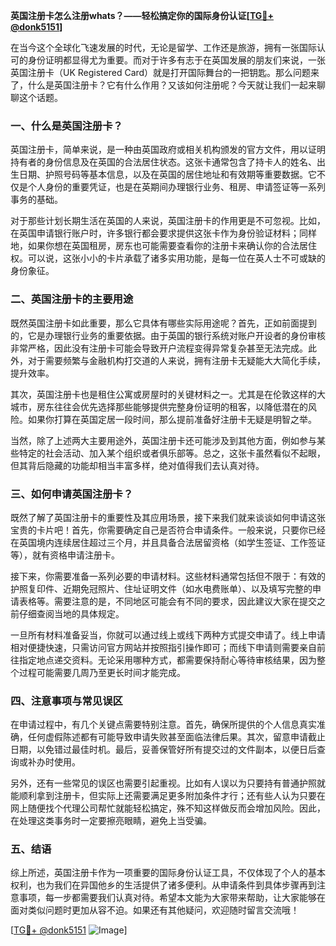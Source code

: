 **英国注册卡怎么注册whats？——轻松搞定你的国际身份认证[[TG💪+ @donk5151](https://t.me/s/donk5151)]**

在当今这个全球化飞速发展的时代，无论是留学、工作还是旅游，拥有一张国际认可的身份证明都显得尤为重要。而对于许多有志于在英国发展的朋友们来说，一张英国注册卡（UK Registered Card）就是打开国际舞台的一把钥匙。那么问题来了，什么是英国注册卡？它有什么作用？又该如何注册呢？今天就让我们一起来聊聊这个话题。

### 一、什么是英国注册卡？

英国注册卡，简单来说，是一种由英国政府或相关机构颁发的官方文件，用以证明持有者的身份信息及在英国的合法居住状态。这张卡通常包含了持卡人的姓名、出生日期、护照号码等基本信息，以及在英国的居住地址和有效期等重要数据。它不仅是个人身份的重要凭证，也是在英期间办理银行业务、租房、申请签证等一系列事务的基础。

对于那些计划长期生活在英国的人来说，英国注册卡的作用更是不可忽视。比如，在英国申请银行账户时，许多银行都会要求提供这张卡作为身份验证材料；同样地，如果你想在英国租房，房东也可能需要查看你的注册卡来确认你的合法居住权。可以说，这张小小的卡片承载了诸多实用功能，是每一位在英人士不可或缺的身份象征。

### 二、英国注册卡的主要用途

既然英国注册卡如此重要，那么它具体有哪些实际用途呢？首先，正如前面提到的，它是办理银行业务的重要依据。由于英国的银行系统对账户开设者的身份审核非常严格，因此没有注册卡可能会导致开户流程变得异常复杂甚至无法完成。此外，对于需要频繁与金融机构打交道的人来说，拥有注册卡无疑能大大简化手续，提升效率。

其次，英国注册卡也是租住公寓或房屋时的关键材料之一。尤其是在伦敦这样的大城市，房东往往会优先选择那些能够提供完整身份证明的租客，以降低潜在的风险。如果你打算在英国定居一段时间，那么提前准备好注册卡无疑是明智之举。

当然，除了上述两大主要用途外，英国注册卡还可能涉及到其他方面，例如参与某些特定的社会活动、加入某个组织或者俱乐部等。总之，这张卡虽然看似不起眼，但其背后隐藏的功能却相当丰富多样，绝对值得我们去认真对待。

### 三、如何申请英国注册卡？

既然了解了英国注册卡的重要性及其应用场景，接下来我们就来谈谈如何申请这张宝贵的卡片吧！首先，你需要确定自己是否符合申请条件。一般来说，只要你已经在英国境内连续居住超过三个月，并且具备合法居留资格（如学生签证、工作签证等），就有资格申请注册卡。

接下来，你需要准备一系列必要的申请材料。这些材料通常包括但不限于：有效的护照复印件、近期免冠照片、住址证明文件（如水电费账单）、以及填写完整的申请表格等。需要注意的是，不同地区可能会有不同的要求，因此建议大家在提交之前仔细查阅当地的具体规定。

一旦所有材料准备妥当，你就可以通过线上或线下两种方式提交申请了。线上申请相对便捷快速，只需访问官方网站并按照指引操作即可；而线下申请则需要亲自前往指定地点递交资料。无论采用哪种方式，都需要保持耐心等待审核结果，因为整个过程可能需要几周乃至更长时间才能完成。

### 四、注意事项与常见误区

在申请过程中，有几个关键点需要特别注意。首先，确保所提供的个人信息真实准确，任何虚假陈述都有可能导致申请失败甚至面临法律后果。其次，留意申请截止日期，以免错过最佳时机。最后，妥善保管好所有提交过的文件副本，以便日后查询或补办时使用。

另外，还有一些常见的误区也需要引起重视。比如有人误以为只要持有普通护照就能顺利拿到注册卡，但实际上还需要满足更多附加条件才行；还有些人认为只要在网上随便找个代理公司帮忙就能轻松搞定，殊不知这样做反而会增加风险。因此，在处理这类事务时一定要擦亮眼睛，避免上当受骗。

### 五、结语

综上所述，英国注册卡作为一项重要的国际身份认证工具，不仅体现了个人的基本权利，也为我们在异国他乡的生活提供了诸多便利。从申请条件到具体步骤再到注意事项，每一步都需要我们认真对待。希望本文能为大家带来帮助，让大家能够在面对类似问题时更加从容不迫。如果还有其他疑问，欢迎随时留言交流哦！

[[TG💪+ @donk5151](https://t.me/s/donk5151) ![Image](https://i.postimg.cc/rwNCRYN7/Snipaste-2025-04-30-17-27-05.png)]